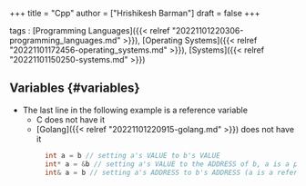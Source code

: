 +++
title = "Cpp"
author = ["Hrishikesh Barman"]
draft = false
+++

tags
: [Programming Languages]({{< relref "20221101220306-programming_languages.md" >}}), [Operating Systems]({{< relref "20221101172456-operating_systems.md" >}}), [Systems]({{< relref "20221101150250-systems.md" >}})


## Variables {#variables}

-   The last line in the following example is a reference variable
    -   C does not have it
    -   [Golang]({{< relref "20221101220915-golang.md" >}}) does not have it
        ```cpp
          int a = b // setting a's VALUE to b's VALUE
          int* a = &b // setting a's VALUE to the ADDRESS of b, a is a pointer here
          int& a = b // setting a's ADDRESS to b's ADDRESS (a is a reference to b)
        ```
